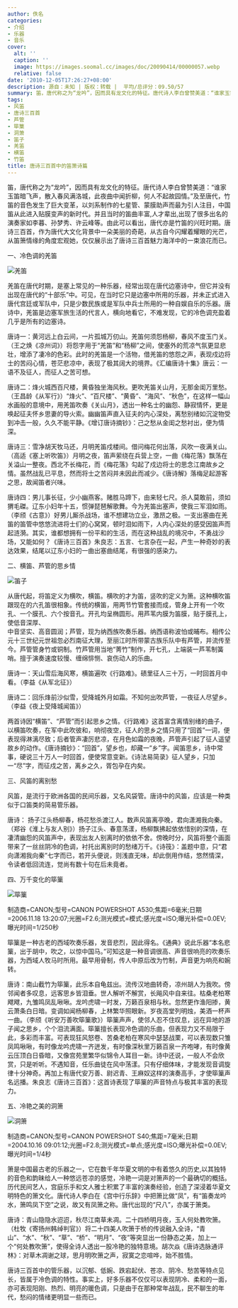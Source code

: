 ```yaml
---
author: 佚名
categories:
- 介绍
- 乐器
- 音乐
cover:
  alt: ''
  caption: ''
  image: https://images.soomal.cc/images/doc/20090414/00000057.webp
  relative: false
date: '2010-12-05T17:26:27+08:00'
description: 源自：未知 | 版权：转载 |  平均/总评分：09.50/57
summary: 笛，唐代称之为“龙吟”，因而具有龙文化的特征。唐代诗人李白曾赞美道：“谁家玉笛暗飞声，散入春风满洛城，此夜曲中闻折柳，何人不起故园情。”及至唐代，竹笛的音色发生了巨大变革，以刘系制作的七星管、蒙膜助声而最为引人注目，中国笛从此进入贴膜变声的新时代。唐诗三百首，作为唐代大文化背景中一朵美丽的奇葩，从古自今闪耀着耀眼的光芒，从笛箫情缘的角度宏观她，仅仅展示出了唐诗三百首魅力海洋中的一束浪花而已。
tags:
- 风笛
- 唐诗三百首
- 芦管
- 筚篥
- 洞箫
- 笛子
- 羌笛
- 横笛
- 竹笛
title: 唐诗三百首中的笛箫诗篇
---
```


笛，唐代称之为“龙吟”，因而具有龙文化的特征。唐代诗人李白曾赞美道：“谁家玉笛暗飞声，散入春风满洛城，此夜曲中闻折柳，何人不起故园情。”及至唐代，竹笛的音色发生了巨大变革，以刘系制作的七星管、蒙膜助声而最为引人注目，中国笛从此进入贴膜变声的新时代。并且当时的笛曲丰富,人才辈出,出现了很多出名的演奏家如李暮、孙梦秀、许云峰等。由此可以看出，唐代亦是竹笛的兴旺时期。唐诗三百首，作为唐代大文化背景中一朵美丽的奇葩，从古自今闪耀着耀眼的光芒，从笛箫情缘的角度宏观她，仅仅展示出了唐诗三百首魅力海洋中的一束浪花而已。



一、冷色调的羌笛



![羌笛](https://images.soomal.cc/images/doc/20101205/00008544.webp)



羌笛在唐代时期，是塞上常见的一种乐器，经常出现在唐代边塞诗中，但它并没有出现在唐代的“十部乐”中。可见，在当时它只是边塞中所用的乐器，并未正式进入唐代宫廷或军队中，只是少数民族或是军队中兵士所用的一种自娱自乐的乐器。唐诗中，羌笛是边塞军旅生活的代言人，横向地看它，不难发现，它的冷色调充盈着几乎是所有的边塞诗。



唐诗一：黄河远上白云间，一片孤城万仞山。羌笛何须怨杨柳，春风不度玉门关。（王之焕《凉州词》）将怨字用于“羌笛”和“杨柳”之间，使塞外的荒凉气氛更显悲壮，增添了凄冷的色彩。此时的羌笛是一个活物，借羌笛的悠怨之声，表现戍边将士的苦闷心情，苍茫悲凉中，表现了极其阔大的境界。《汇编唐诗十集》唐云：一语不及征人，而征人之苦可想。



唐诗二：烽火城西百尺楼，黄昏独坐海风秋。更吹羌笛关山月，无那金闺万里愁。（王昌龄《从军行》）“烽火”、“百尺楼”、“黄昏”、“海风”、“秋色”，在这样一幅山水画般的意境中，用羌笛吹奏《关山月》，透出一种名士的幽怨、静寂情怀，更是唤起征夫怀乡思妻的导火索。幽幽笛声直入征夫的内心深处，离愁别绪如沉淀物受到冲击一般，久久不能平静。《增订唐诗摘钞》：己之愁从金闺之愁衬出，便为情深。



唐诗三：雪净胡天牧马还，月明羌笛戍楼间。借问梅花何出落，风吹一夜满关山。（高适《塞上听吹笛》）月明之夜，笛声萦绕在兵营上空，一曲《梅花落》飘荡在关溢山一整夜。西北不长梅花，而《梅花落》勾起了戍边将士的思念江南故乡之情。虽然战乱已平息，然而将士之苦闷并未因此而减少。《唐诗解》落梅足起游客之思，故闻笛者兴味。



唐诗四：男儿事长征，少小幽燕客。赌胜马蹄下，由来轻七尺。杀人莫敢前，须如猬毛磔。辽东小妇年十五，惯弹琵琶解歌舞。今为羌笛出塞声，使我三军泪如雨。（李颀《古意》）好男儿厮杀战场，谁不想建功立业，激昂之极。一支出塞曲在羌笛的笛管中悠悠流进将士们的心窝窝，顿时泪如雨下，人内心深处的感受因笛声而起涟漪。其实，谁都想拥有一份平和的生活，而在这种战乱的境况中，不勇战沙场，又能如何？《唐诗三百首》朱良志：五言、七言杂在一起，产生一种奇妙的表达效果，结尾以辽东小妇的一曲出塞曲结尾，有很强的感染力。



二、横笛、芦管的思乡情



![笛子](https://images.soomal.cc/images/doc/20090414/00000057.webp)



从唐代起，将笛定义为横吹，横笛。横吹的才为笛，竖吹的定义为箫。这种横吹笛跟现在的六孔笛很相象。传统的横笛，用两节竹管套接而成，管身上开有一个吹孔、一个膜孔、六个按音孔。开孔均呈椭圆形。用芦苇内膜为笛膜，贴于膜孔上，使低音深厚、  
中音坚实、高音圆润；芦管，现为纳西族吹奏乐器。纳西语称波怕或晡布。相传公元十三世纪元世祖忽必烈南征大理，至丽江时所带蒙古族乐队中有芦管，并流传至今。芦管管身竹或铜制。竹芦管用当地“菁竹”制作，开七孔，上端装一芦苇制簧哨。擅于演奏速度较慢、缠绵悱恻、哀伤动人的乐曲。



唐诗一：天山雪后海风寒，横笛遍吹《行路难》。碛里征人三十万，一时回首月中看。（李益《从军北征》）



唐诗二：回乐烽前沙似雪，受降城外月如霜。不知何出吹芦管，一夜征人尽望乡。（李益《夜上受降城闻笛》）



两首诗因“横笛”、“芦管”而引起思乡之情。《行路难》这首富含离情别绪的曲子，以横笛吹奏，在军中此吹彼和，响彻夜空，征人的思乡之情只用了“回首”一词，便表现得淋漓尽致；后者管声凄厉悲凉，在月色如霜的夜晚，芦管声引起了征人遥望故乡的动作。《唐诗摘钞》：“回首”，望乡也，却藏一“乡”字。闻笛思乡，诗中常事，硬说三十万人一时回首，便使常意变新。《诗法易简录》征人望乡，只加一“尽”字，而征戍之苦，离乡之久，胥包孕在内矣。



三、风笛的离别愁



风笛，是流行于欧洲各国的民间乐器，又名风袋管。唐诗中的风笛，应该是一种类似于口笛类的简易管乐器。



唐诗： 扬子江头杨柳春，杨花愁杀渡江人。数声风笛离亭晚，君向潇湘我向秦。（郑谷《淮上与友人别》）扬子江头、春意荡漾，杨柳飘拂起依依惜别的深情，在凄清幽怨的风笛声中，表现出友人别离时的依依不舍。傍晚时分，风笛将整个画面带来了一丝丝阴冷的色调，衬托出离别时的愁绪万千。《诗筏》：盖题中意，只“君向潇湘我向秦”七字而已，若开头便说，则浅直无味，却此倒用作结，悠然情深，令读者低回流连，觉尚有数十句在后未竟者。



四、万千变化的筚篥



![筚篥](https://images.soomal.cc/images/doc/20101205/00008545.webp)

制造商=CANON;型号=CANON POWERSHOT A530;焦距=6毫米;日期=2006.11.18 13:20:07;光圈=F2.6;测光模式=模式;感光度=ISO;曝光补偿=0.0EV;曝光时间=1/250秒



筚篥是一种古老的西域吹奏乐器，发音悲烈，因此得名。《通典》说此乐器“本名悲篥，出于胡中，吹之，以惊中国马。”可知这是一种音调很高、声音很响亮的吹奏乐器，为西域人牧马时所用。最早用骨制，传人中原后改为竹制，声音更为响亮和婉转。



唐诗：南山截竹为筚篥，此乐本自龟兹出。流传汉地曲转奇，凉州胡人为我吹。傍邻闻者多叹息，远客思乡皆泪垂。世人解听不解赏，长飚风中自来往。枯桑老柏寒飕飕，九雏鸣凤乱啾啾。龙吟虎啸一时发，万籁百泉相与秋。忽然更作渔阳掺，黄云萧条白日暗。变调如闻杨柳春，上林繁华照眼新。岁夜高堂列明烛，美酒一杯声一曲。（李颀《听安万善吹筚篥歌》）筚篥声声，使邻人忍不住叹息，远在异地的游子闻之思乡，个个泪流满面。筚篥擅长表现冷色调的乐曲，但表现力又不局限于此，多彩而丰富。可表现狂风怒卷、苦桑老柏在寒风中瑟瑟战栗，可以表现数只雏凤鸣啾啾，有时像龙吟虎啸一齐迸发，有时像深秋里万籁百泉一齐咆哮，有时像黄云压顶白日昏暗，又像宫苑里繁华似锦令人耳目一新。诗中还说，一般人不会欣赏，只是听听。不遇知音，任乐曲徒在风中荡漾。只有仔细体味，才能发现音调旋律十分神奇。再加上有唐代安万善、尉迟青、王麻奴这样的演奏高手，才使筚篥声名远播。朱良志《唐诗三百首》：这首诗表现了筚篥的声音特点与极其丰富的表现力。



五、冷艳之美的洞箫



![洞箫](https://images.soomal.cc/images/doc/20101205/00008543.webp)

制造商=CANON;型号=CANON POWERSHOT S40;焦距=7毫米;日期=2004.10.16 09:01:12;光圈=F2.8;测光模式=单点;感光度=ISO;曝光补偿=0.0EV;曝光时间=1/4秒



箫是中国最古老的乐器之一，它在数千年华夏文明的中有着悠久的历史,以其独特的音色和韵昧给人一种悠远苍凉的感觉，冷艳一词是对箫声的一个最确切的概括。历代民间艺人，宫庭乐手和文人雅士积累了丰富的演奏经验，创造了深浸着华夏文明特色的箫文化。唐代诗人李白在《宫中行乐辞》中把箫比做“凤”，有“笛奏龙吟水，箫鸣凤下空”之说，故又有凤箫之称。唐代出现的“尺八”，亦属于箫类。



唐诗：青山隐隐水迢迢，秋尽江南草未凋。二十四桥明月夜，玉人何处教吹箫。（杜牧《寄扬州韩绰判官》）将二十四美人吹箫于桥的传说融入全诗，“青山”、“水”、“秋”、“草”、“桥”、“明月”、“夜”等突显出一份静态之美，加上一个“何处教吹箫”，使得全诗人透出一股冷艳的独特意境。胡次焱《唐诗选脉通评林》：对草木凋谢之球，思月明吹箫之声，寂寞之恋喧哗，始不胜情。



唐诗三百首中的管乐器，以沉郁、低婉、跌宕起伏、苍凉、阴冷、愁苦等特点见长，皆属于冷色调的特性。事实上，好多乐器不仅仅可以表现阴冷、柔和的一面，亦可表现阳刚、热烈、明亮的暖色调，只是由于在那种常年战乱，民不聊生的年代，愁闷的情绪更明显一些而已。